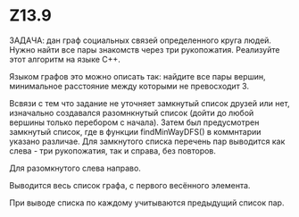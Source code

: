 # Z13.9

ЗАДАЧА: дан граф социальных связей определенного круга людей. 
Нужно найти все пары знакомств через три рукопожатия.
Реализуйте этот алгоритм на языке C++. 

Языком графов это можно описать так: найдите все пары вершин, минимальное расстояние между которыми не превосходит 3.

Всвязи с тем что задание не уточняет замкнутый список друзей или нет,
изначально создавался разомнкнутый список (дойти до любой вершины только перебором с начала).
Затем был предусмотрен замкнутый список, где в функции findMinWayDFS() в коммнтарии указано различае.
Для замкнутого списка перечень пар выводится как слева - три рукопожатия, так и справа, без повторов.

Для разомкнутого слева направо.

Выводится весь список графа, с первого весённого элемента. 

При выводе списка по каждому учитываются предыдущий список пар.